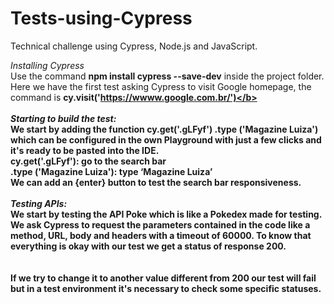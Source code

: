 # Tests-using-Cypress
Technical challenge using Cypress, Node.js and JavaScript.<br>

<i>Installing Cypress</i><br>
Use the command <b>npm install cypress --save-dev</b> inside the project folder.<br>
Here we have the first test asking Cypress to visit Google homepage, the command is <b>cy.visit('https://wwww.google.com.br/')</b><br>
<br>
<i>Starting to build the test:</i><br>
We start by adding the function <b>cy.get('.gLFyf') .type ('Magazine Luiza')</b> which can be configured in the own Playground with just a few clicks and it's ready to be pasted into the IDE.<br>
  <b>cy.get('.gLFyf'):</b> go to the search bar <br>
  <b>.type ('Magazine Luiza'):</b> type ‘Magazine Luiza’<br>
We can add an {enter} button to test the search bar responsiveness.<br>
<br>
<i>Testing APIs:</i><br>
We start by testing the API Poke which is like a Pokedex made for testing.<br>
We ask Cypress to request the parameters contained in the code like a method, URL, body and headers with a timeout of 60000. To know that everything is okay with our test we get a status of response <b>200</b>.<br>
<br>
<br>
If we try to change it to another value different from 200 our test will fail but in a test environment it's necessary to check some specific statuses.
